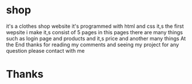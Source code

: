 <h1>shop</h1>
it's a clothes shop website it's programmed with html and css
it,s the first wepsite i make
it,s consist of 5 pages
in this pages there are many things such as login page and products and it,s price and another many things
At the End thanks for reading my comments and seeing my project
for any question please contact with me

<h1>Thanks</h1>
